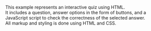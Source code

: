 This example represents an interactive quiz using HTML.  
It includes a question, answer options in the form of buttons, and a JavaScript script to check the correctness of the selected answer.  
All markup and styling is done using HTML and CSS.
